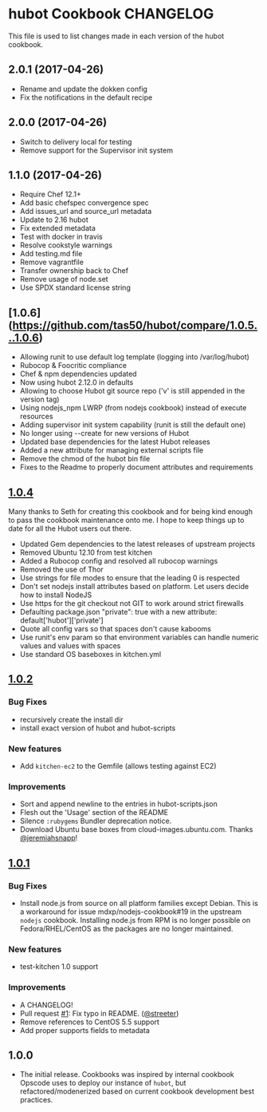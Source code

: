 # hubot Cookbook CHANGELOG

This file is used to list changes made in each version of the hubot cookbook.

## 2.0.1 (2017-04-26)

- Rename and update the dokken config
- Fix the notifications in the default recipe

## 2.0.0 (2017-04-26)

- Switch to delivery local for testing
- Remove support for the Supervisor init system

## 1.1.0 (2017-04-26)

- Require Chef 12.1+
- Add basic chefspec convergence spec
- Add issues_url and source_url metadata
- Update to 2.16 hubot
- Fix extended metadata
- Test with docker in travis
- Resolve cookstyle warnings
- Add testing.md file
- Remove vagrantfile
- Transfer ownership back to Chef
- Remove usage of node.set
- Use SPDX standard license string

## [1.0.6] (<https://github.com/tas50/hubot/compare/1.0.5...1.0.6>)

- Allowing runit to use default log template (logging into /var/log/hubot)
- Rubocop & Foocritic compliance
- Chef & npm dependencies updated
- Now using hubot 2.12.0 in defaults
- Allowing to choose Hubot git source repo ('v' is still appended in the version tag)
- Using nodejs_npm LWRP (from nodejs cookbook) instead of execute resources
- Adding supervisor init system capability (runit is still the default one)
- No longer using --create for new versions of Hubot
- Updated base dependencies for the latest Hubot releases
- Added a new attribute for managing external scripts file
- Remove the chmod of the hubot bin file
- Fixes to the Readme to properly document attributes and requirements

## [1.0.4](https://github.com/tas50/hubot/compare/1.0.3...1.0.4)

Many thanks to Seth for creating this cookbook and for being kind enough to pass the cookbook maintenance onto me. I hope to keep things up to date for all the Hubot users out there.

- Updated Gem dependencies to the latest releases of upstream projects
- Removed Ubuntu 12.10 from test kitchen
- Added a Rubocop config and resolved all rubocop warnings
- Removed the use of Thor
- Use strings for file modes to ensure that the leading 0 is respected
- Don't set nodejs install attributes based on platform. Let users decide how to install NodeJS
- Use https for the git checkout not GIT to work around strict firewalls
- Defaulting package.json "private": true with a new attribute: default['hubot']['private']
- Quote all config vars so that spaces don't cause kabooms
- Use runit's env param so that environment variables can handle numeric values and values with spaces
- Use standard OS baseboxes in kitchen.yml

## [1.0.2](https://github.com/tas50/hubot/compare/1.0.1...1.0.2)

### Bug Fixes

- recursively create the install dir
- install exact version of hubot and hubot-scripts

### New features

- Add `kitchen-ec2` to the Gemfile (allows testing against EC2)

### Improvements

- Sort and append newline to the entries in hubot-scripts.json
- Flesh out the 'Usage' section of the README
- Silence `:rubygems` Bundler deprecation notice.
- Download Ubuntu base boxes from cloud-images.ubuntu.com. Thanks [@jeremiahsnapp]!

## [1.0.1](https://github.com/tas50/hubot/compare/1.0.0...1.0.1)

### Bug Fixes

- Install node.js from source on all platform families except Debian. This is a workaround for issue mdxp/nodejs-cookbook#19 in the upstream `nodejs` cookbook. Installing node.js from RPM is no longer possible on Fedora/RHEL/CentOS as the packages are no longer maintained.

### New features

- test-kitchen 1.0 support

### Improvements

- A CHANGELOG!
- Pull request [#1](https://github.com/tas50/hubot/pull/1): Fix typo in README. ([@streeter])
- Remove references to CentOS 5.5 support
- Add proper supports fields to metadata

## 1.0.0

- The initial release. Cookbooks was inspired by internal cookbook Opscode uses to deploy our instance of `hubot`, but refactored/modenerized based on current cookbook development best practices.

[@jeremiahsnapp]: https://github.com/jeremiahsnapp
[@schisamo]: https://github.com/schisamo
[@streeter]: https://github.com/streeter
